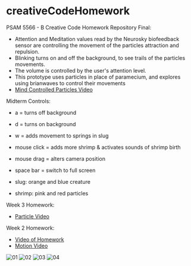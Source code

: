 creativeCodeHomework
====================

PSAM 5566 - B Creative Code Homework Repository
Final:
* Attention and Meditation values read by the Neurosky biofeedback sensor are controlling the movement of the particles attraction and repulsion.
* Blinking turns on and off the background, to see trails of the particles movements.
* The volume is controlled by the user's attention level.
* This prototype uses particles in place of paramecium, and explores using brianwaves to control their movements
* [Mind Controlled Particles Video](https://vimeo.com/113549655)

Midterm Controls:
* a = turns off background
* d = turns on background
* w = adds movement to springs in slug
* mouse click = adds more shrimp & activates sounds of shrimp birth
* mouse drag = alters camera position

* space bar = switch to full screen

* slug: orange and blue creature
* shrimp: pink and red particles

Week 3 Homework: 
* [Particle Video](https://vimeo.com/106438880)

Week 2 Homework:
* [Video of Homework](https://vimeo.com/105811625) 
* [Motion Video](https://vimeo.com/105812674) 

![01](http://a.parsons.edu/~huynj316/sims2014/sinHw1.png)
![02](http://a.parsons.edu/~huynj316/sims2014/sinHw2.png)
![03](http://a.parsons.edu/~huynj316/sims2014/sinHw3.png)
![04](http://a.parsons.edu/~huynj316/sims2014/sinHw4.png)
